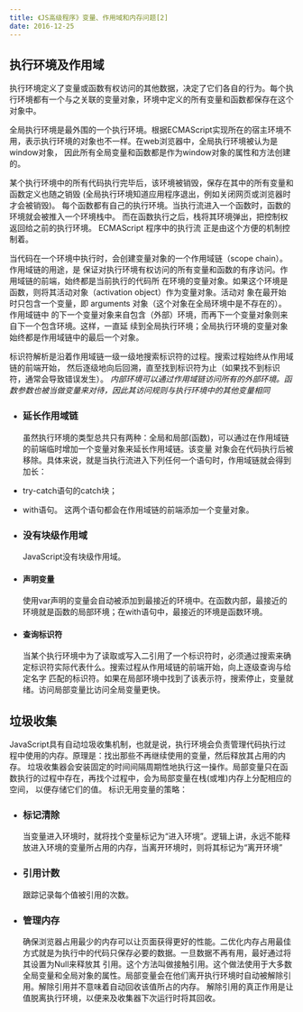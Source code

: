 ```yaml
---
title: 《JS高级程序》变量、作用域和内存问题[2]
date: 2016-12-25
---
```

## 执行环境及作用域
执行环境定义了变量或函数有权访问的其他数据，决定了它们各自的行为。每个执行环境都有一个与之关联的变量对象，环境中定义的所有变量和函数都保存在这个对象中。

全局执行环境是最外围的一个执行环境。根据ECMAScript实现所在的宿主环境不用，表示执行环境的对象也不一样。在web浏览器中，全局执行环境被认为是window对象， 因此所有全局变量和函数都是作为window对象的属性和方法创建的。

某个执行环境中的所有代码执行完毕后，该环境被销毁，保存在其中的所有变量和函数定义也随之销毁 (全局执行环境知道应用程序退出，例如关闭网页或浏览器时才会被销毁)。 每个函数都有自己的执行环境。当执行流进入一个函数时，函数的环境就会被推入一个环境栈中。 而在函数执行之后，栈将其环境弹出，把控制权返回给之前的执行环境。 ECMAScript 程序中的执行流 正是由这个方便的机制控制着。

当代码在一个环境中执行时，会创建变量对象的一个作用域链（scope chain）。作用域链的用途，是 保证对执行环境有权访问的所有变量和函数的有序访问。作用域链的前端，始终都是当前执行的代码所 在环境的变量对象。如果这个环境是函数，则将其活动对象（activation object）作为变量对象。活动对 象在最开始时只包含一个变量，即 arguments 对象（这个对象在全局环境中是不存在的）。作用域链中 的下一个变量对象来自包含（外部）环境，而再下一个变量对象则来自下一个包含环境。这样，一直延 续到全局执行环境；全局执行环境的变量对象始终都是作用域链中的最后一个对象。

标识符解析是沿着作用域链一级一级地搜索标识符的过程。搜索过程始终从作用域链的前端开始， 然后逐级地向后回溯，直至找到标识符为止（如果找不到标识符，通常会导致错误发生）。 *内部环境可以通过作用域链访问所有的外部环境。函数参数也被当做变量来对待，因此其访问规则与执行环境中的其他变量相同*

*   ### 延长作用域链
    虽然执行环境的类型总共只有两种：全局和局部(函数)，可以通过在作用域链的前端临时增加一个变量对象来延长作用域链。该变量
    对象会在代码执行后被移除。具体来说，就是当执行流进入下列任何一个语句时，作用域链就会得到加长：
*   try-catch语句的catch块；
*   with语句。
  这两个语句都会在作用域链的前端添加一个变量对象。

*   ### 没有块级作用域
    JavaScript没有块级作用域。

*   #### 声明变量
    使用var声明的变量会自动被添加到最接近的环境中。在函数内部，最接近的环境就是函数的局部环境；在with语句中，最接近的环境是函数环境。

*   #### 查询标识符
    当某个执行环境中为了读取或写入二引用了一个标识符时，必须通过搜索来确定标识符实际代表什么。搜索过程从作用域链的前端开始，向上逐级查询与给定名字 匹配的标识符。如果在局部环境中找到了该表示符，搜索停止，变量就绪。访问局部变量比访问全局变量更快。

## 垃圾收集
JavaScript具有自动垃圾收集机制，也就是说，执行环境会负责管理代码执行过程中使用的内存。原理是：找出那些不再继续使用的变量，然后释放其占用的内存。 垃圾收集器会安装固定的时间间隔周期性地执行这一操作。局部变量只在函数执行的过程中存在，再找个过程中，会为局部变量在栈(或堆)内存上分配相应的空间， 以便存储它们的值。 标识无用变量的策略：

*   ### 标记清除
    当变量进入环境时，就将找个变量标记为“进入环境”。逻辑上讲，永远不能释放进入环境的变量所占用的内存，当离开环境时，则将其标记为“离开环境”

*   ### 引用计数
    跟踪记录每个值被引用的次数。

*   ### 管理内存
    确保浏览器占用最少的内存可以让页面获得更好的性能。二优化内存占用最佳方式就是为执行中的代码只保存必要的数据。一旦数据不再有用，最好通过将其设置为Null来释放其 引用。这个方法叫做接触引用。这个做法使用于大多数全局变量和全局对象的属性。局部变量会在他们离开执行环境时自动被解除引用。解除引用并不意味着自动回收该值所占的内存。 解除引用的真正作用是让值脱离执行环境，以便来及收集器下次运行时将其回收。
